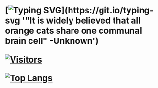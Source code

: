 <h1 align="left">

[![Typing SVG](https://readme-typing-svg.demolab.com?font=Fira+Code&pause=1000&color=F7E08A&width=435&lines=Searching+for+braincells...)](https://git.io/typing-svg '"It is widely believed that all orange cats share one communal brain cell" -Unknown')

[![Visitors](https://api.visitorbadge.io/api/daily?path=gems-qz922%2Fgems-qz922&label=Braincell%20Count!!!&labelColor=%23ffb61e&countColor=%23ffdc4c&style=flat&labelStyle=upper)](https://visitorbadge.io/ "Probably...")
 
[![Top Langs](https://github-readme-stats.vercel.app/api/top-langs/?username=gems-qz922)](https://github.com/anuraghazra/github-readme-stats)

</h1>
